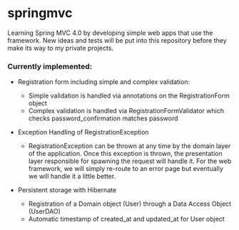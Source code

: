 springmvc
=========

Learning Spring MVC 4.0 by developing simple web apps that use the framework. New ideas and tests will be put into this repository before they make its way to my private projects. 

### Currently implemented: ###

* Registration form including simple and complex validation:
  * Simple validation is handled via annotations on the RegistrationForm object
  * Complex validation is handled via RegistrationFormValidator which checks password_confirmation matches password

* Exception Handling of RegistrationException
  * RegistrationException can be thrown at any time by the domain layer of the application. Once this exception is thrown, the presentation layer responsible for spawning the request will handle it. For the web framework, we will simply re-route to an error page but eventually we will handle it a little better. 

* Persistent storage with Hibernate
  * Registration of a Domain object (User) through a Data Access Object (UserDAO)
  * Automatic timestamp of created_at and updated_at for User object
